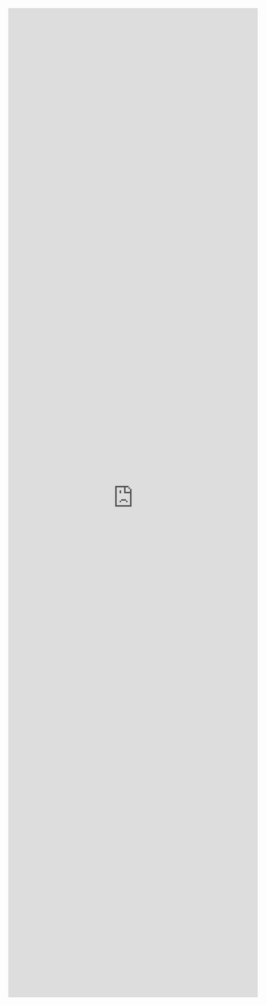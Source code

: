 <div style='height: 2000px; width: 100%;'>
    <iframe scrolling='no' title='Button Example' src='https://fabricweb.z5.web.core.windows.net/pr-deploy-site/refs/pull/9333/merge/fabric-website-resources/dist/index.html#/examples/button?docsExample=true' style='border: none; width: 100%; height: 100%;'>
</div>